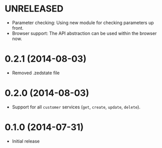# UNRELEASED

  * Parameter checking: Using new module for checking parameters up front.
  * Browser support: The API abstraction can be used within the browser now.

# 0.2.1 (2014-08-03)

  * Removed .zedstate file

# 0.2.0 (2014-08-03)

  * Support for all `customer` services (`get`, `create`, `update`, `delete`).

# 0.1.0 (2014-07-31)

  * Initial release
